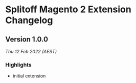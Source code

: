 # Splitoff Magento 2 Extension Changelog

## Version 1.0.0

_Thu 12 Feb 2022 (AEST)_

### Highlights

- initial extension
